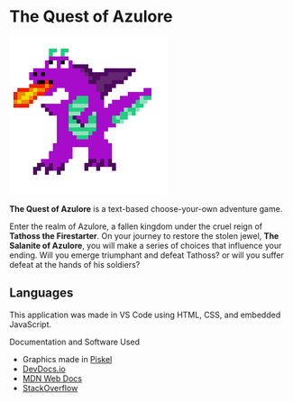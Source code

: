 <h1>The Quest of Azulore</h1>
<img src="dragon-fire.png">
<p><strong>The Quest of Azulore</strong> is a text-based choose-your-own adventure game.</p>
<p>Enter the realm of Azulore, a fallen kingdom under the cruel reign of <strong>Tathoss the Firestarter</strong>. On your journey to restore the stolen jewel, <strong>The Salanite of Azulore</strong>, you will make a series of choices that influence your ending. Will you emerge triumphant and defeat Tathoss? or will you suffer defeat at the hands of his soldiers?</p>
<h2>Languages</h2>
<p>This application was made in VS Code using HTML, CSS, and embedded JavaScript.</p>
<p>Documentation and Software Used<p>
<ul>
<li>Graphics made in <a href="https://www.piskelapp.com/">Piskel</a></li>
<li><a href="https://devdocs.io/">DevDocs.io</a></li>
<li><a href="https://developer.mozilla.org/en-US/">MDN Web Docs</a></li>
<li><a href="https://www.stackoverflow.com">StackOverflow</a></li>
</ul>
